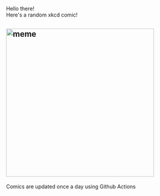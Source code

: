 Hello there! <br>Here's a random xkcd comic!<br>
## <img src="https://imgs.xkcd.com/comics/android_girlfriend.png" alt="meme" width="400"/><br>
Comics are updated once a day using Github Actions